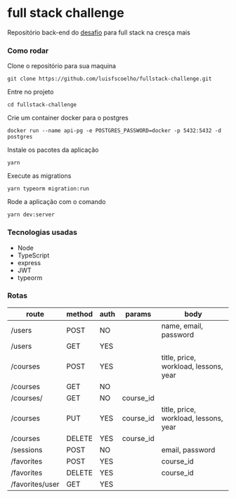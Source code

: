 # full stack challenge
Repositório back-end do [desafio](https://github.com/geekdevs-br/fullstack-challenge) para full stack na cresça mais

### Como rodar

Clone o repositório para sua maquina

`git clone https://github.com/luisfscoelho/fullstack-challenge.git`

Entre no projeto

`cd fullstack-challenge`

Crie um container docker para o postgres

`docker run --name api-pg -e POSTGRES_PASSWORD=docker -p 5432:5432 -d postgres`

Instale os pacotes da aplicação

`yarn`

Execute as migrations

`yarn typeorm migration:run`

Rode a aplicação com o comando

`yarn dev:server`

### Tecnologias usadas

- Node
- TypeScript
- express
- JWT
- typeorm

### Rotas

| route           | method | auth | params    | body                                  |
| --------------- | ------ | ---- | --------- | ------------------------------------- |
| /users          | POST   | NO   |           | name, email, password                 |
| /users          | GET    | YES  |           |                                       |
| /courses        | POST   | YES  |           | title, price, workload, lessons, year |
| /courses        | GET    | NO   |           |                                       |
| /courses/       | GET    | NO   | course_id |                                       |
| /courses        | PUT    | YES  | course_id | title, price, workload, lessons, year |
| /courses        | DELETE | YES  | course_id |                                       |
| /sessions       | POST   | NO   |           | email, password                       |
| /favorites      | POST   | YES  |           | course_id                             |
| /favorites      | DELETE | YES  |           | course_id                             |
| /favorites/user | GET    | YES  |           |                                       |
